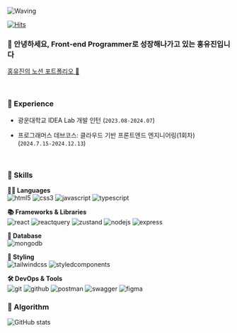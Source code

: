 <!-- Header -->

![Waving](https://capsule-render.vercel.app/api?type=waving&height=200&text=Good%20Day%20To%20Code!&fontAlign=40&fontAlignY=40&color=gradient)

[![Hits](https://hits.seeyoufarm.com/api/count/incr/badge.svg?url=https%3A%2F%2Fgithub.com%2Fyoujin-hong&count_bg=%2379C83D&title_bg=%23555555&icon=&icon_color=%23E7E7E7&title=hits&edge_flat=false)](https://hits.seeyoufarm.com)

### 🙇 안녕하세요, Front-end Programmer로 성장해나가고 있는 홍유진입니다
[홍유진의 노션 포트폴리오 🔗](https://lovely-juniper-c4d.notion.site/19d1c6afab8c80419593ec2760f7a08a)

<!-- Body -->
<br />

### 🌱 Experience
- 광운대학교 IDEA Lab 개발 인턴 (`2023.08-2024.07`)  

- 프로그래머스 데브코스: 클라우드 기반 프론트엔드 엔지니어링(1회차) (`2024.7.15-2024.12.13`)

<br />

### 🦾 Skills
**🧑‍💻 Languages**  
![html5](https://img.shields.io/badge/html5-E34F26.svg?&style=for-the-badge&logo=html5&logoColor=white)
![css3](https://img.shields.io/badge/css3-1572B6.svg?&style=for-the-badge&logo=css3&logoColor=white)
![javascript](https://img.shields.io/badge/javascript-F7DF1E.svg?&style=for-the-badge&logo=javascript&logoColor=black)
![typescript](https://img.shields.io/badge/typescript-3178C6.svg?&style=for-the-badge&logo=typescript&logoColor=white)

**📚 Frameworks & Libraries**  
![react](https://img.shields.io/badge/react-61DAFB.svg?&style=for-the-badge&logo=react&logoColor=black)
![reactquery](https://img.shields.io/badge/react%20query-FF4154.svg?&style=for-the-badge&logo=reactquery&logoColor=white)
![zustand](https://img.shields.io/badge/zustand-443E38.svg?&style=for-the-badge&logo=react&logoColor=white)
![nodejs](https://img.shields.io/badge/node.js-339933.svg?&style=for-the-badge&logo=nodedotjs&logoColor=white)
![express](https://img.shields.io/badge/express-000000.svg?&style=for-the-badge&logo=express&logoColor=white)

**💾 Database**  
![mongodb](https://img.shields.io/badge/mongodb-47A248.svg?&style=for-the-badge&logo=mongodb&logoColor=white)

**🎨 Styling**  
![tailwindcss](https://img.shields.io/badge/tailwind-06B6D4.svg?&style=for-the-badge&logo=tailwindcss&logoColor=white)
![styledcomponents](https://img.shields.io/badge/styled--components-DB7093.svg?&style=for-the-badge&logo=styledcomponents&logoColor=white)

**🛠️ DevOps & Tools**  
![git](https://img.shields.io/badge/git-F05032.svg?&style=for-the-badge&logo=git&logoColor=white)
![github](https://img.shields.io/badge/github-181717.svg?&style=for-the-badge&logo=github&logoColor=white)
![postman](https://img.shields.io/badge/postman-FF6C37.svg?&style=for-the-badge&logo=postman&logoColor=white)
![swagger](https://img.shields.io/badge/swagger-85EA2D.svg?&style=for-the-badge&logo=swagger&logoColor=black)
![figma](https://img.shields.io/badge/figma-F24E1E.svg?&style=for-the-badge&logo=figma&logoColor=white)
<br />

### 🚌 Algorithm
![GitHub stats](https://github-readme-stats.vercel.app/api?username=youjin-hong&show_icons=true&theme=radical)

